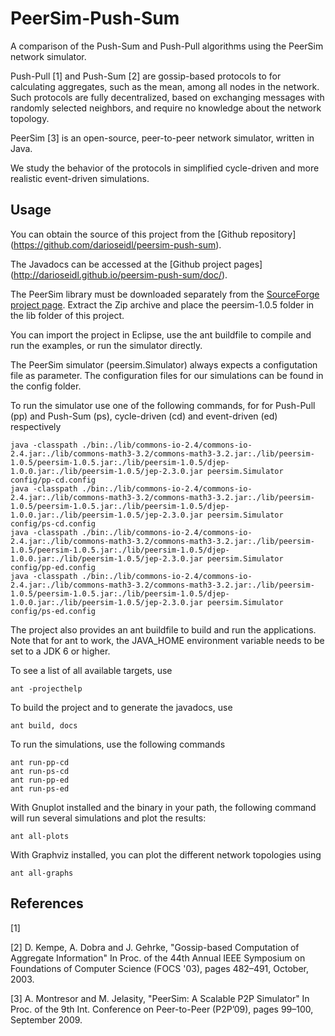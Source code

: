 PeerSim-Push-Sum
================================================================================

A comparison of the Push-Sum and Push-Pull algorithms using the PeerSim network
simulator.

Push-Pull [1] and Push-Sum [2] are gossip-based protocols to for calculating 
aggregates, such as the mean, among all nodes in the network. Such protocols 
are fully decentralized, based on exchanging messages with randomly selected 
neighbors, and require no knowledge about the network topology.

PeerSim [3] is an open-source, peer-to-peer network simulator, written in Java.

We study the behavior of the protocols in simplified cycle-driven and more 
realistic event-driven simulations.



Usage
--------------------------------------------------------------------------------

You can obtain the source of this project from the [Github repository]
(https://github.com/darioseidl/peersim-push-sum).

The Javadocs can be accessed at the [Github project pages]
(http://darioseidl.github.io/peersim-push-sum/doc/).

The PeerSim library must be downloaded separately from the [SourceForge 
project page](http://sourceforge.net/projects/peersim/). Extract the Zip 
archive and place the peersim-1.0.5 folder in the lib folder of this project. 

You can import the project in Eclipse, use the ant buildfile to compile and 
run the examples, or run the simulator directly.

The PeerSim simulator (peersim.Simulator) always expects a configutation 
file as parameter. The configuration files for our simulations can be found 
in the config folder.

To run the simulator use one of the following commands, for for Push-Pull 
(pp) and Push-Sum (ps), cycle-driven (cd) and event-driven (ed) respectively

	java -classpath ./bin:./lib/commons-io-2.4/commons-io-2.4.jar:./lib/commons-math3-3.2/commons-math3-3.2.jar:./lib/peersim-1.0.5/peersim-1.0.5.jar:./lib/peersim-1.0.5/djep-1.0.0.jar:./lib/peersim-1.0.5/jep-2.3.0.jar peersim.Simulator config/pp-cd.config
	java -classpath ./bin:./lib/commons-io-2.4/commons-io-2.4.jar:./lib/commons-math3-3.2/commons-math3-3.2.jar:./lib/peersim-1.0.5/peersim-1.0.5.jar:./lib/peersim-1.0.5/djep-1.0.0.jar:./lib/peersim-1.0.5/jep-2.3.0.jar peersim.Simulator config/ps-cd.config
	java -classpath ./bin:./lib/commons-io-2.4/commons-io-2.4.jar:./lib/commons-math3-3.2/commons-math3-3.2.jar:./lib/peersim-1.0.5/peersim-1.0.5.jar:./lib/peersim-1.0.5/djep-1.0.0.jar:./lib/peersim-1.0.5/jep-2.3.0.jar peersim.Simulator config/pp-ed.config
	java -classpath ./bin:./lib/commons-io-2.4/commons-io-2.4.jar:./lib/commons-math3-3.2/commons-math3-3.2.jar:./lib/peersim-1.0.5/peersim-1.0.5.jar:./lib/peersim-1.0.5/djep-1.0.0.jar:./lib/peersim-1.0.5/jep-2.3.0.jar peersim.Simulator config/ps-ed.config


The project also provides an ant buildfile to build and run the applications.
Note that for ant to work, the JAVA_HOME environment variable needs to be 
set to a JDK 6 or higher.

To see a list of all available targets, use

	ant -projecthelp

To build the project and to generate the javadocs, use

	ant build, docs

To run the simulations, use the following commands

	ant run-pp-cd
	ant run-ps-cd
	ant run-pp-ed
	ant run-ps-ed

With Gnuplot installed and the binary in your path, the following command 
will run several simulations and plot the results:

	ant all-plots

With Graphviz installed, you can plot the different network topologies using

	ant all-graphs



References
--------------------------------------------------------------------------------

[1]

[2] D. Kempe, A. Dobra and J. Gehrke, "Gossip-based Computation of Aggregate 
Information" In Proc. of the 44th Annual IEEE Symposium on Foundations of 
Computer Science (FOCS '03), pages 482–491, October, 2003.

[3] A. Montresor and M. Jelasity, "PeerSim: A Scalable P2P Simulator" 
In Proc. of the 9th Int. Conference on Peer-to-Peer (P2P’09), pages 99–100,
September 2009.

